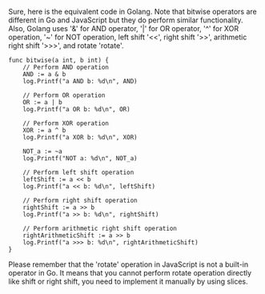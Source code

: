 Sure, here is the equivalent code in Golang. Note that bitwise operators are different in Go and JavaScript but they do perform similar functionality. Also, Golang uses '&' for AND operator, '|' for OR operator, '^' for XOR operation, '~' for NOT operation, left shift '<<', right shift '>>', arithmetic right shift '>>>', and rotate 'rotate'.
```
func bitwise(a int, b int) {
    // Perform AND operation 
    AND := a & b
    log.Printf("a AND b: %d\n", AND)

    // Perform OR operation
    OR := a | b
    log.Printf("a OR b: %d\n", OR)

    // Perform XOR operation 
    XOR := a ^ b
    log.Printf("a XOR b: %d\n", XOR)

    NOT_a := ~a
    log.Printf("NOT a: %d\n", NOT_a)

    // Perform left shift operation 
    leftShift := a << b
    log.Printf("a << b: %d\n", leftShift)

    // Perform right shift operation 
    rightShift := a >> b
    log.Printf("a >> b: %d\n", rightShift)

    // Perform arithmetic right shift operation 
    rightArithmeticShift := a >> b
    log.Printf("a >>> b: %d\n", rightArithmeticShift)
}
```
Please remember that the 'rotate' operation in JavaScript is not a built-in operator in Go. It means that you cannot perform rotate operation directly like shift or right shift, you need to implement it manually by using slices.
